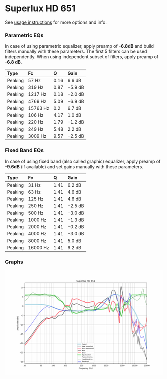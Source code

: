 # Superlux HD 651
See [usage instructions](https://github.com/jaakkopasanen/AutoEq#usage) for more options and info.

### Parametric EQs
In case of using parametric equalizer, apply preamp of **-6.8dB** and build filters manually
with these parameters. The first 5 filters can be used independently.
When using independent subset of filters, apply preamp of **-6.8 dB**.

| Type    | Fc       |    Q | Gain    |
|:--------|:---------|:-----|:--------|
| Peaking | 57 Hz    | 0.16 | 6.6 dB  |
| Peaking | 319 Hz   | 0.87 | -5.9 dB |
| Peaking | 1217 Hz  | 0.18 | -2.0 dB |
| Peaking | 4769 Hz  | 5.09 | -6.9 dB |
| Peaking | 15763 Hz | 0.2  | 6.7 dB  |
| Peaking | 106 Hz   | 4.17 | 1.0 dB  |
| Peaking | 220 Hz   | 1.79 | -1.2 dB |
| Peaking | 249 Hz   | 5.48 | 2.2 dB  |
| Peaking | 3009 Hz  | 9.57 | -2.5 dB |

### Fixed Band EQs
In case of using fixed band (also called graphic) equalizer, apply preamp of **-9.6dB**
(if available) and set gains manually with these parameters.

| Type    | Fc       |    Q | Gain    |
|:--------|:---------|:-----|:--------|
| Peaking | 31 Hz    | 1.41 | 6.2 dB  |
| Peaking | 63 Hz    | 1.41 | 4.6 dB  |
| Peaking | 125 Hz   | 1.41 | 4.6 dB  |
| Peaking | 250 Hz   | 1.41 | -2.5 dB |
| Peaking | 500 Hz   | 1.41 | -3.0 dB |
| Peaking | 1000 Hz  | 1.41 | -1.3 dB |
| Peaking | 2000 Hz  | 1.41 | -0.2 dB |
| Peaking | 4000 Hz  | 1.41 | -3.0 dB |
| Peaking | 8000 Hz  | 1.41 | 5.0 dB  |
| Peaking | 16000 Hz | 1.41 | 9.2 dB  |

### Graphs
![](./Superlux%20HD%20651.png)
